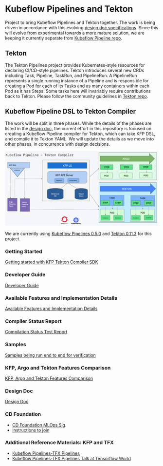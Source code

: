 # Kubeflow Pipelines and Tekton

Project to bring Kubeflow Pipelines and Tekton together. The work is being driven in accordance with this
evolving [design doc specifications](http://bit.ly/kfp-tekton). Since this will evolve from experimental towards a more
mature solution, we are keeping it currently separate from [Kubeflow Pipeline repo](https://github.com/kubeflow/pipelines).

## Tekton

The Tekton Pipelines project provides Kubernetes-style resources for declaring CI/CD-style pipelines. Tekton introduces
several new CRDs including Task, Pipeline, TaskRun, and PipelineRun. A PipelineRun represents a single running instance
of a Pipeline and is responsible for creating a Pod for each of its Tasks and as many containers within each Pod as it
has Steps.  Some tasks here will invariably require contributions back to Tekton. Please follow the community guidelines
in [Tekton repo](https://github.com/tektoncd/pipeline).

## Kubeflow Pipeline DSL to Tekton Compiler

The work will be split in three phases. While the details of the phases are listed in the [design doc](http://bit.ly/kfp-tekton),
the current effort in this repository is focused on creating a Kubeflow Pipeline compiler for Tekton, which can take
KFP DSL, and compile it to Tekton YAML. We will update the details as we move into other phases, in concurrence with
design decisions.

![kfp-tekton](images/kfp-tekton-phase-one.png)

We are currently using [Kubeflow Pipelines 0.5.0](https://github.com/kubeflow/pipelines/releases/tag/0.5.0) and
[Tekton 0.11.3](https://github.com/tektoncd/pipeline/releases/tag/v0.11.3) for this project.

### Getting Started
[Getting started with KFP Tekton Compiler SDK](/sdk/README.md)

### Developer Guide
[Developer Guide](/sdk/python/README.md) 

### Available Features and Implementation Details
[Available Features and Implementation Details](/sdk/FEATURES.md)

### Compiler Status Report
[Compilation Status Test Report](/tests/README.md)

### Samples
[Samples being run end to end for verification](/samples/README.md)

### KFP, Argo and Tekton Features Comparison
[KFP, Argo and Tekton Features Comparison](https://docs.google.com/spreadsheets/d/1LFUy86MhVrU2cRhXNsDU-OBzB4BlkT9C0ASD3hoXqpo/edit#gid=979402121)

### Design Doc 
[Design Doc](http://bit.ly/kfp-tekton)

### CD Foundation

+ [CD Foundation MLOps Sig](https://cd.foundation/blog/2020/02/11/announcing-the-cd-foundation-mlops-sig/). 
+ [Instructions to join](https://github.com/cdfoundation/sig-mlops)

### Additional Reference Materials: KFP and TFX

+ [Kubeflow Pipelines-TFX Pipelines](/samples/kfp-tfx)
+ [Kubeflow Pipelines-TFX Pipelines Talk at Tensorflow World](https://www.slideshare.net/AnimeshSingh/hybrid-cloud-kubeflow-and-tensorflow-extended-tfx)
